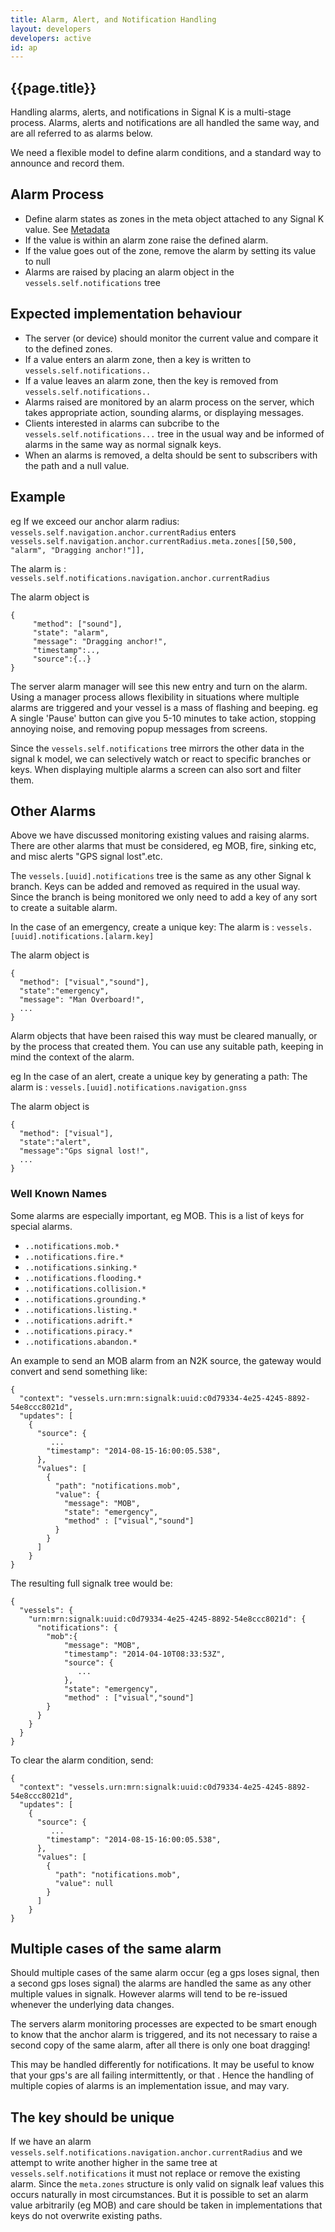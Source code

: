 ```yaml
---
title: Alarm, Alert, and Notification Handling
layout: developers
developers: active
id: ap
---
```


## {{page.title}}

Handling alarms, alerts, and notifications in Signal K is a multi-stage process. Alarms, alerts and notifications are all handled the same way, and are all referred to as alarms below. 

We need a flexible model to define alarm conditions, and a standard way to announce and record them.

## Alarm Process

* Define alarm states as zones in the meta object attached to any Signal K value. See [Metadata](metadata.html)
* If the value is within an alarm zone raise the defined alarm.
* If the value goes out of the zone, remove the alarm by setting its value to null
* Alarms are raised by placing an alarm object in the `vessels.self.notifications` tree

## Expected implementation behaviour

* The server (or device) should monitor the current value and compare it to the defined zones.
* If a value enters an alarm zone, then a key is written to `vessels.self.notifications..`
* If a value leaves an alarm zone, then the key is removed from `vessels.self.notifications..`
* Alarms raised are monitored by an alarm process on the server, which takes appropriate action, sounding alarms, or displaying messages.
* Clients interested in alarms can subcribe to the `vessels.self.notifications...` tree in the usual way and be informed of alarms in the same way as normal signalk keys.
* When an alarms is removed, a delta should be sent to subscribers with the path and a null value.

## Example
eg If we exceed our anchor alarm radius: 
`vessels.self.navigation.anchor.currentRadius` enters `vessels.self.navigation.anchor.currentRadius.meta.zones[[50,500, "alarm", "Dragging anchor!"]],`

The alarm is : `vessels.self.notifications.navigation.anchor.currentRadius`

The alarm object is 

```
{ 
     "method": ["sound"], 
     "state": "alarm", 
     "message": "Dragging anchor!",
     "timestamp":..,
     "source":{..}
}
```

The server alarm manager will see this new entry and turn on the alarm. Using a manager process allows flexibility in situations where multiple alarms are triggered and your vessel is a mass of flashing and beeping. eg A single 'Pause' button can give you 5-10 minutes to take action, stopping annoying noise, and removing popup messages from screens.

Since the `vessels.self.notifications` tree mirrors the other data in the signal k model, we can selectively watch or react to specific branches or keys. When displaying multiple alarms a screen can also sort and filter them.

## Other Alarms

Above we have discussed monitoring existing values and raising alarms. There are other alarms that must be considered, eg MOB, fire, sinking etc, and misc alerts "GPS signal lost".etc.

The `vessels.[uuid].notifications` tree is the same as any other Signal k branch. Keys can be added and removed as required in the usual way. Since the branch is being monitored we only need to add a key of any sort to create a suitable alarm.

In the case of an emergency, create a unique key:
The alarm is : `vessels.[uuid].notifications.[alarm.key]`

The alarm object is 

```
{
  "method": ["visual","sound"], 
  "state":"emergency", 
  "message": "Man Overboard!",  
  ...
}
```

Alarm objects that have been raised this way must be cleared manually, or by the process that created them. You can use any suitable path, keeping in mind the context of the alarm.

eg In the case of an alert, create a unique key by generating a path:
The alarm is : `vessels.[uuid].notifications.navigation.gnss`

The alarm object is 

```
{
  "method": ["visual"], 
  "state":"alert", 
  "message":"Gps signal lost!",
  ...
}
```

### Well Known Names 

Some alarms are especially important, eg MOB. This is a list of keys for special alarms.

* `..notifications.mob.*`
* `..notifications.fire.*`
* `..notifications.sinking.*`
* `..notifications.flooding.*`
* `..notifications.collision.*`
* `..notifications.grounding.*`
* `..notifications.listing.*`
* `..notifications.adrift.*`
* `..notifications.piracy.*`
* `..notifications.abandon.*`

An example to send an MOB alarm from an N2K source, the gateway would convert and send something like:

```
{
  "context": "vessels.urn:mrn:signalk:uuid:c0d79334-4e25-4245-8892-54e8ccc8021d",
  "updates": [
    {
      "source": {
         ...
        "timestamp": "2014-08-15-16:00:05.538",
      },
      "values": [
        {
          "path": "notifications.mob",
          "value": {
            "message": "MOB",
            "state": "emergency",
            "method" : ["visual","sound"]
          }
        }
      ]
    }
}
```

The resulting full signalk tree would be:

```
{
  "vessels": {
    "urn:mrn:signalk:uuid:c0d79334-4e25-4245-8892-54e8ccc8021d": {
      "notifications": {
        "mob":{
            "message": "MOB",
            "timestamp": "2014-04-10T08:33:53Z",
            "source": {
               ...
            },
            "state": "emergency",
            "method" : ["visual","sound"]
        }
      }
    }
  }
}
```

To clear the alarm condition, send:

```
{
  "context": "vessels.urn:mrn:signalk:uuid:c0d79334-4e25-4245-8892-54e8ccc8021d",
  "updates": [
    {
      "source": {
         ...
        "timestamp": "2014-08-15-16:00:05.538",
      },
      "values": [
        {
          "path": "notifications.mob",
          "value": null
        }
      ]
    }
}
```

## Multiple cases of the same alarm

Should multiple cases of the same alarm occur (eg a gps loses signal, then a second gps loses signal) the alarms are handled the same as any other multiple values in signalk. However alarms will tend to be re-issued whenever the underlying data changes. 

The servers alarm monitoring processes are expected to be smart enough to know that the anchor alarm is triggered, and its not necessary to raise a second copy of the same alarm, after all there is only one boat dragging! 

This may be handled differently for notifications. It may be useful to know that your gps's are all failing intermittently, or that . Hence the handling of multiple copies of alarms is an implementation issue, and may vary.

## The key should be unique

If we have an alarm `vessels.self.notifications.navigation.anchor.currentRadius` and we attempt to write another higher in the same tree at `vessels.self.notifications` it must not replace or remove the existing alarm. Since the `meta.zones` structure is only valid on signalk leaf values this occurs naturally in most circumstances. But it is possible to set an alarm value arbitrarily (eg MOB) and care should be taken in implementations that keys do not overwrite existing paths. 
